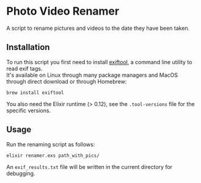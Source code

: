 # Photo Video Renamer

A script to rename pictures and videos to the date they have been taken.

## Installation

To run this script you first need to install [exiftool](https://exiftool.org/), a command line utility to read exif tags.  
It's available on Linux through many package managers and MacOS through direct download or through Homebrew:

```
brew install exiftool
```

You also need the Elixir runtime (> 0.12), see the `.tool-versions` file for the specific versions.

## Usage

Run the renaming script as follows:

```
elixir renamer.exs path_with_pics/
```

An `exif_results.txt` file will be written in the current directory for debugging.
